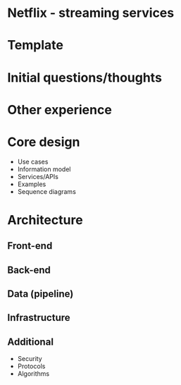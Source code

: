 # Netflix - streaming services

# Template

# Initial questions/thoughts

# Other experience

# Core design

- Use cases
- Information model
- Services/APIs
- Examples
- Sequence diagrams

# Architecture

## Front-end

## Back-end

## Data (pipeline)

## Infrastructure

## Additional

- Security
- Protocols
- Algorithms
